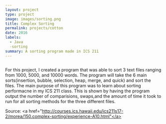 ```yaml
---
layout: project
type: project
image: images/sorting.png
title: Complex Sorting
permalink: projects/cotton
date: 2016
labels:
  - Java
  -sorting
summary: A sorting program made in ICS 211
---
```


<img class>

For this project, I created a program that was able to sort 3 text files ranging from 1000, 5000, and 10000 words. The program will take the 6 main sorts(insertion, bubble, selection, heap, merge, and quick) and sort the files. The main purpose of this program was to learn about sorting performacne in my ICS 211 class. This is shown by having the program output the number of comparisions, swaps,and the amount of time it took to run for all sorting methods for the three different files.




Source: <a href="http://courses.ics.hawaii.edu/ics211s17-2/morea/150.complex-sorting/experience-A10.html"</a>
